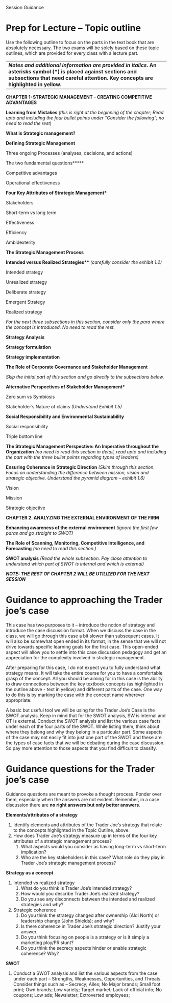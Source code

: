 Session Guidance

# Prep for Lecture – Topic outline

Use the following outline to focus on the parts in the text book that are absolutely necessary. The two exams will be solely based on these topic outlines, which are provided for every class with a lecture part.

|  |
| --- |
| ***Notes and additional information are provided in italics*. An asterisks symbol (\*) is placed against sections and subsections that need careful attention. Key concepts are highlighted in yellow.** |

**CHAPTER 1: STRATEGIC MANAGEMENT – CREATING COMPETITIVE ADVANTAGES**

**Learning from Mistakes** *(this is right at the beginning of the chapter; Read upto and including the four bullet points under “Consider the following”; no need to read the rest*)

**What is Strategic management?**

**Defining Strategic Management**

Three ongoing Processes (analyses, decisions, and actions)

The two fundamental questions**\***

Competitive advantages

Operational effectiveness

**Four Key Attributes of Strategic Management\***

Stakeholders

Short-term vs long term

Effectiveness

Efficiency

Ambidexterity

**The Strategic Management Process**

**Intended versus Realized Strategies\*\*** *(carefully consider the exhibit 1.2)*

Intended strategy

Unrealized strategy

Deliberate strategy

Emergent Strategy

Realized strategy

*For the next three subsections in this section, consider only the para where the concept is introduced. No need to read the rest.*

**Strategy Analysis**

**Strategy formulation**

**Strategy implementation**

**The Role of Corporate Governance and Stakeholder Management**

*Skip the initial part of this section and go directly to the subsections below.*

**Alternative Perspectives of Stakeholder Management\***

Zero sum vs Symbiosis

Stakeholder’s Nature of claims *(Understand Exhibit 1.5)*

**Social Responsibility and Environmental Sustainability**

Social responsibility

Triple bottom line

**The Strategic Management Perspective: An Imperative throughout the Organization** *(no need to read this section in detail, read upto and including the part with the three bullet points regarding types of leaders)*

**Ensuring Coherence in Strategic Direction** *(Skim through this section. Focus on understanding the difference between mission, vision and strategic objective. Understand the pyramid diagram – exhibit 1.6)*

Vision

Mission

Strategic objective

**CHAPTER 2. ANALYZING THE EXTERNAL ENVIRONMENT OF THE FIRM**

**Enhancing awareness of the external environment** *(ignore the first few paras and go straight to SWOT)*

**The Role of Scanning, Monitoring, Competitive Intelligence, and Forecasting** *(no need to read this section.)*

**SWOT analysis** *(Read the whole subsection. Pay close attention to understand which part of SWOT is internal and which is external)*

***NOTE: THE REST OF CHAPTER 2 WILL BE UTILIZED FOR THE NEXT SESSION***

# Guidance to approaching the Trader joe’s case

This case has two purposes to it – introduce the notion of strategy and introduce the case discussion format. When we discuss the case in the class, we will go through this case a bit slower than subsequent cases. It will also be somewhat open ended in its format, in the sense that we will not drive towards specific learning goals for the first case. This open-ended aspect will allow you to settle into this case discussion pedagogy and get an appreciation for the complexity involved in strategic management.

After preparing for this case, I do not expect you to fully understand what strategy means. It will take the entire course for you to have a comfortable grasp of the concept. All you should be aiming for in this case is the ability to draw connections between the key textbook concepts (as highlighted in the outline above - text in yellow) and different parts of the case. One way to do this is by marking the case with the concept name wherever appropriate.

A basic but useful tool we will be using for the Trader Joe’s Case is the SWOT analysis. Keep in mind that for the SWOT analysis, SW is internal and OT is external. Conduct the SWOT analysis and list the various case facts under each of the four parts of the SWOT. While listing them, think about where they belong and why they belong in a particular part. Some aspects of the case may not easily fit into just one part of the SWOT and these are the types of case facts that we will be debating during the case discussion. So pay more attention to those aspects that you find difficult to classify.

# Guidance questions for the Trader joe’s case

Guidance questions are meant to provoke a thought process. Ponder over them, especially when the answers are not evident. Remember, in a case discussion there are **no right answers but only better answers**.

**Elements/attributes of a strategy**

1. Identify elements and attributes of the Trader Joe’s strategy that relate to the concepts highlighted in the Topic Outline, above.
2. How does Trader Joe’s strategy measure up in terms of the four key attributes of a strategic management process?
   1. What aspects would you consider as having long-term vs short-term implication?
   2. Who are the key stakeholders in this case? What role do they play in Trader Joe’s strategic management process?

**Strategy as a concept**

1. Intended vs realized strategy
   1. What do you think is Trader Joe’s intended strategy?
   2. How would you describe Trader Joe’s realized strategy?
   3. Do you see any disconnects between the intended and realized strategies and why?
2. Strategic coherence
   1. Do you think the strategy changed after ownership (Aldi North) or leadership change (John Shields); and why?
   2. Is there coherence in Trader Joe’s strategic direction? Justify your answer.
   3. Do you think focusing on people is a strategy or is it simply a marketing ploy/PR stunt?
   4. Do you think the secrecy aspects hinder or enable strategic coherence? Why?

**SWOT**

1. Conduct a SWOT analysis and list the various aspects from the case under each part – Strengths, Weaknesses, Opportunities, and Threats. Consider things such as – Secrecy; Ailes; No Major brands; Small foot print; Own brands; Low variety; Target market; Lack of official info; No coupons; Low ads; Newsletter; Extroverted employees;